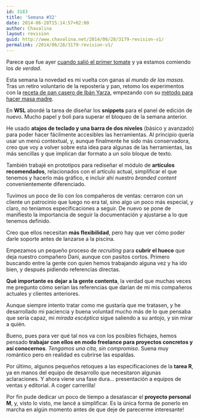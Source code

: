 ```yaml
---
id: 3183
title: 'Semana #32'
date: 2014-06-28T15:14:57+02:00
author: Chavalina
layout: revision
guid: http://www.chavalina.net/2014/06/28/3179-revision-v1/
permalink: /2014/06/28/3179-revision-v1/
---
```

Parece que fue ayer [cuando salió el primer tomate](http://instagram.com/p/n_P8JkNsif/) y ya estamos comiendo los _de verdad_.



Esta semana la novedad es mi vuelta con ganas al _mundo de las masas_. Tras un retiro voluntario de la repostería y pan, retomo los experimentos con la [receta de pan casero de Ibán Yarza](https://www.youtube.com/watch?v=pEpLXE2zbt0), empezando con su [método para hacer masa madre](https://www.youtube.com/watch?v=BsSEh9KH-zs).

En **WSL** abordé la tarea de diseñar los **snippets** para el panel de edición de nuevo. Mucho papel y boli para superar el bloqueo de la semana anterior.

He usado **atajos de teclado y una barra de dos niveles** (básico y avanzado) para poder hacer fácilmente accesibles las herramientas. Al principio quería usar un menú contextual, y, aunque finalmente he sido más conservadora, creo que voy a volver sobre esta idea para algunas de las herramientas, las más sencillas y que implican dar formato a un solo bloque de texto.

También trabajé en prototipos para rediseñar el módulo de **artículos recomendados**, relacionados con el artículo actual, simplificar el que tenemos y hacerlo más gráfico, e incluir ahí nuestro _branded content_ convenientemente diferenciado.

Tuvimos un poco de lío con los compañeros de ventas: cerraron con un cliente un patrocinio que luego no era tal, sino algo un poco más especial, y claro, no teníamos especificaciones a seguir. De nuevo se pone de manifiesto la importancia de seguir la documentación y ajustarse a lo que tenemos definido.

Creo que ellos necesitan **más flexibilidad**, pero hay que ver cómo poder darle soporte antes de lanzarse a la piscina.

Empezamos un pequeño proceso de <em lang="en">recruiting</em> para **cubrir el hueco** que deja nuestro compañero Dani, aunque con pasitos cortos. Primero buscando entre la gente con quien hemos trabajando alguna vez y ha ido bien, y después pidiendo referencias directas.

**Qué importante es dejar a la gente contenta**, la verdad que muchas veces me pregunto cómo serían las referencias que darían de mi mis compañeros actuales y clientes anteriores.

Aunque siempre intento tratar como me gustaría que me tratasen, y he desarrollado mi paciencia y buena voluntad mucho más de lo que pensaba que sería capaz, mi _mirada escéptica_ sigue saliendo a su antojo, y sin mirar a quién.

Bueno, pues para ver qué tal nos va con los posibles fichajes, hemos pensado **trabajar con ellos en modo freelance para proyectos concretos y así conocernos**. _Tengamos una cita, sin compromiso_. Suena muy romántico pero en realidad es cubrirse las espaldas.

Por último, algunos pequeños retoques a las especificaciones de la **tarea R**, ya en manos del equipo de desarrollo que necesitaron algunas aclaraciones. Y ahora viene una fase dura… presentación a equipos de ventas y editorial. A coger carrerilla!

Por fin pude dedicar un poco de tiempo a desatascar el **proyecto personal M**, y, visto lo visto, me lancé a simplificar. Es la única forma de ponerlo en marcha en algún momento antes de que deje de parecerme interesante!